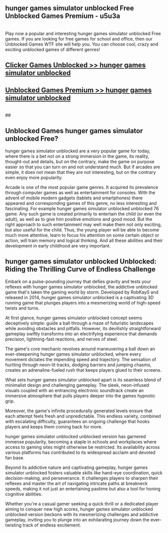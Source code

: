 ## hunger games simulator unblocked Free Unblocked Games Premium - u5u3a <br>
<br>
Play now a popular and interesting hunger games simulator unblocked Free games. If you are looking for free games for school and office, then our Unblocked Games WTF site will help you. You can choose cool, crazy and exciting unblocked games of different genres!


##  [Clicker Games Unblocked >> hunger games simulator unblocked](http://freeplayer.one?title=hunger_games_simulator_unblocked&ref=05)

##  [Unblocked Games Premium >> hunger games simulator unblocked](http://freeplayer.one?title=hunger_games_simulator_unblocked&ref=05)
  <br>
  ##



## Unblocked Games hunger games simulator unblocked Free?

hunger games simulator unblocked are a very popular game for today, where there is a bet not on a strong immersion in the game, its reality, thought-out and details, but on the contrary, make the game on purpose easier so that you can turn on and not understand much. But if arcades are simple, it does not mean that they are not interesting, but on the contrary even enjoy more popularity.

Arcade is one of the most popular game genres. It acquired its prevalence through computer games as well as entertainment for consoles. With the advent of mobile modern gadgets (tablets and smartphones) there appeared and corresponding games of this genre, no less interesting and fascinating. For example hunger games simulator unblocked unblocked 76 game. Any such game is created primarily to entertain the child (or even the adult), as well as to give him positive emotions and good mood. But the right approach to such entertainment may well make them not only exciting, but also useful for the child. Thus, the young player will be able to become much more attentive, learn to focus his attention on some certain object or action, will train memory and logical thinking. And all these abilities and their development in early childhood are very important.

##  hunger games simulator unblocked Unblocked: Riding the Thrilling Curve of Endless Challenge

Embark on a pulse-pounding journey that defies gravity and tests your reflexes with hunger games simulator unblocked, the addictive unblocked game that's taken the gaming world by storm. Developed by RobKayS and released in 2014, hunger games simulator unblocked is a captivating 3D running game that plunges players into a mesmerizing world of high-speed twists and turns.

At first glance, hunger games simulator unblocked concept seems deceptively simple: guide a ball through a maze of futuristic landscapes while avoiding obstacles and pitfalls. However, its devilishly straightforward gameplay swiftly transforms into an electrifying experience that demands precision, lightning-fast reactions, and nerves of steel.

The game's core mechanic revolves around maneuvering a ball down an ever-steepening hunger games simulator unblocked, where every movement dictates the impending speed and trajectory. The sensation of hurtling through neon-lit tracks, dodging barriers and jumping chasms, creates an adrenaline-fueled rush that keeps players glued to their screens.

What sets hunger games simulator unblocked apart is its seamless blend of minimalist design and challenging gameplay. The sleek, neon-infused visuals coupled with an entrancing electronic soundtrack create an immersive atmosphere that pulls players deeper into the games hypnotic grip.

Moreover, the game's infinite procedurally generated levels ensure that each attempt feels fresh and unpredictable. This endless variety, combined with escalating difficulty, guarantees an ongoing challenge that hooks players and keeps them coming back for more.

hunger games simulator unblocked unblocked version has garnered immense popularity, becoming a staple in schools and workplaces where access to gaming sites might otherwise be restricted. Its availability across various platforms has contributed to its widespread acclaim and devoted fan base.

Beyond its addictive nature and captivating gameplay, hunger games simulator unblocked fosters valuable skills like hand-eye coordination, quick decision-making, and perseverance. It challenges players to sharpen their reflexes and master the art of navigating intricate paths at breakneck speeds, making it not just an entertaining pastime but also a tool for honing cognitive abilities.

Whether you're a casual gamer seeking a quick thrill or a dedicated player aiming to conquer new high scores, hunger games simulator unblocked unblocked version beckons with its mesmerizing challenges and addictive gameplay, inviting you to plunge into an exhilarating journey down the ever-twisting track of endless excitement.